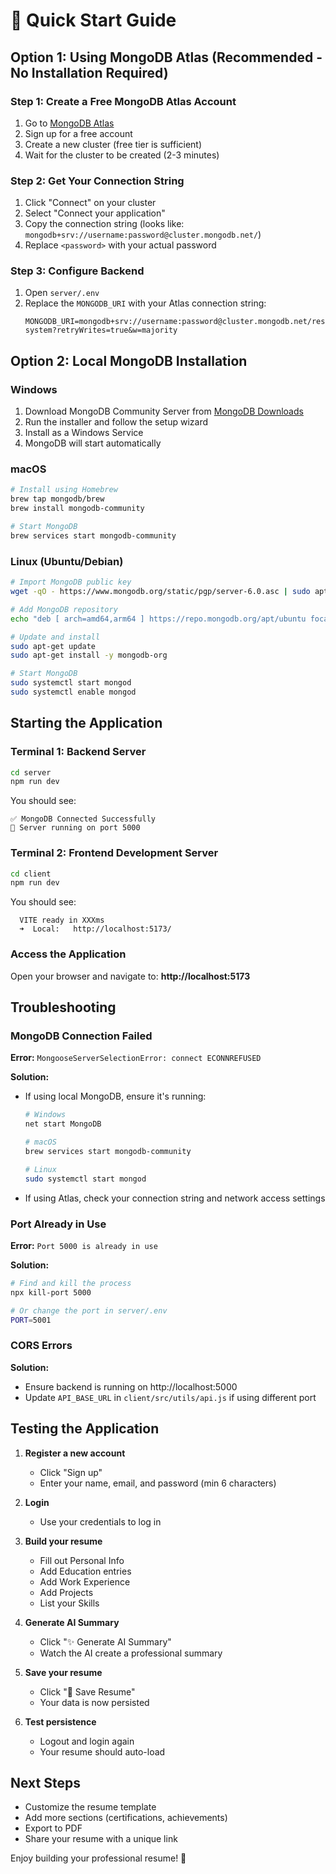 # 🚀 Quick Start Guide

## Option 1: Using MongoDB Atlas (Recommended - No Installation Required)

### Step 1: Create a Free MongoDB Atlas Account

1. Go to [MongoDB Atlas](https://www.mongodb.com/cloud/atlas/register)
2. Sign up for a free account
3. Create a new cluster (free tier is sufficient)
4. Wait for the cluster to be created (2-3 minutes)

### Step 2: Get Your Connection String

1. Click "Connect" on your cluster
2. Select "Connect your application"
3. Copy the connection string (looks like: `mongodb+srv://username:password@cluster.mongodb.net/`)
4. Replace `<password>` with your actual password

### Step 3: Configure Backend

1. Open `server/.env`
2. Replace the `MONGODB_URI` with your Atlas connection string:
   ```
   MONGODB_URI=mongodb+srv://username:password@cluster.mongodb.net/resume-system?retryWrites=true&w=majority
   ```

## Option 2: Local MongoDB Installation

### Windows

1. Download MongoDB Community Server from [MongoDB Downloads](https://www.mongodb.com/try/download/community)
2. Run the installer and follow the setup wizard
3. Install as a Windows Service
4. MongoDB will start automatically

### macOS

```bash
# Install using Homebrew
brew tap mongodb/brew
brew install mongodb-community

# Start MongoDB
brew services start mongodb-community
```

### Linux (Ubuntu/Debian)

```bash
# Import MongoDB public key
wget -qO - https://www.mongodb.org/static/pgp/server-6.0.asc | sudo apt-key add -

# Add MongoDB repository
echo "deb [ arch=amd64,arm64 ] https://repo.mongodb.org/apt/ubuntu focal/mongodb-org/6.0 multiverse" | sudo tee /etc/apt/sources.list.d/mongodb-org-6.0.list

# Update and install
sudo apt-get update
sudo apt-get install -y mongodb-org

# Start MongoDB
sudo systemctl start mongod
sudo systemctl enable mongod
```

## Starting the Application

### Terminal 1: Backend Server

```bash
cd server
npm run dev
```

You should see:
```
✅ MongoDB Connected Successfully
🚀 Server running on port 5000
```

### Terminal 2: Frontend Development Server

```bash
cd client
npm run dev
```

You should see:
```
  VITE ready in XXXms
  ➜  Local:   http://localhost:5173/
```

### Access the Application

Open your browser and navigate to: **http://localhost:5173**

## Troubleshooting

### MongoDB Connection Failed

**Error:** `MongooseServerSelectionError: connect ECONNREFUSED`

**Solution:**
- If using local MongoDB, ensure it's running:
  ```bash
  # Windows
  net start MongoDB
  
  # macOS
  brew services start mongodb-community
  
  # Linux
  sudo systemctl start mongod
  ```
- If using Atlas, check your connection string and network access settings

### Port Already in Use

**Error:** `Port 5000 is already in use`

**Solution:**
```bash
# Find and kill the process
npx kill-port 5000

# Or change the port in server/.env
PORT=5001
```

### CORS Errors

**Solution:**
- Ensure backend is running on http://localhost:5000
- Update `API_BASE_URL` in `client/src/utils/api.js` if using different port

## Testing the Application

1. **Register a new account**
   - Click "Sign up"
   - Enter your name, email, and password (min 6 characters)

2. **Login**
   - Use your credentials to log in

3. **Build your resume**
   - Fill out Personal Info
   - Add Education entries
   - Add Work Experience
   - Add Projects
   - List your Skills

4. **Generate AI Summary**
   - Click "✨ Generate AI Summary"
   - Watch the AI create a professional summary

5. **Save your resume**
   - Click "💾 Save Resume"
   - Your data is now persisted

6. **Test persistence**
   - Logout and login again
   - Your resume should auto-load

## Next Steps

- Customize the resume template
- Add more sections (certifications, achievements)
- Export to PDF
- Share your resume with a unique link

Enjoy building your professional resume! 🎉
